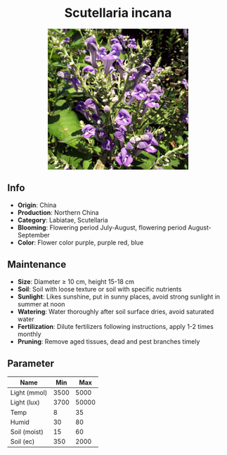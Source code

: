 <h1 align='center'>Scutellaria incana</h1>
<p align="center">
    <img 
        align='center'
        width='320'
        src="../images/scutellaria incana.png" 
        alt='Scutellaria incana' />
</p>

## Info

 - **Origin**: China
 - **Production**: Northern China
 - **Category**: Labiatae, Scutellaria
 - **Blooming**: Flowering period July-August, flowering period August-September
 - **Color**: Flower color purple, purple red, blue

## Maintenance

 - **Size**: Diameter ≥ 10 cm, height 15-18 cm
 - **Soil**: Soil with loose texture or soil with specific nutrients
 - **Sunlight**: Likes sunshine, put in sunny places, avoid strong sunlight in summer at noon
 - **Watering**: Water thoroughly after soil surface dries, avoid saturated water
 - **Fertilization**: Dilute fertilizers following instructions, apply 1-2 times monthly
 - **Pruning**: Remove aged tissues, dead and pest branches timely

## Parameter

| Name         | Min  | Max   |
|--------------|------|-------|
| Light (mmol) | 3500 | 5000  |
| Light (lux)  | 3700 | 50000 |
| Temp         | 8    | 35    |
| Humid        | 30   | 80    |
| Soil (moist) | 15   | 60    |
| Soil (ec)    | 350  | 2000  |